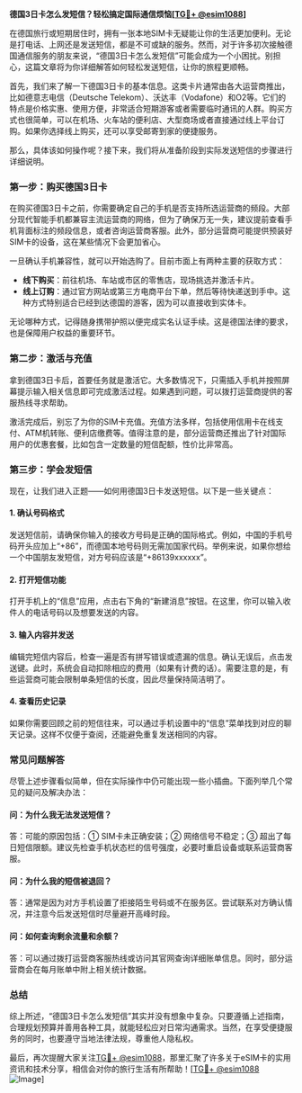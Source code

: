 **德国3日卡怎么发短信？轻松搞定国际通信烦恼[[TG💪+ @esim1088](https://t.me/s/esim1088)]**

在德国旅行或短期居住时，拥有一张本地SIM卡无疑能让你的生活更加便利。无论是打电话、上网还是发送短信，都是不可或缺的服务。然而，对于许多初次接触德国通信服务的朋友来说，“德国3日卡怎么发短信”可能会成为一个小困扰。别担心，这篇文章将为你详细解答如何轻松发送短信，让你的旅程更顺畅。

首先，我们来了解一下德国3日卡的基本信息。这类卡片通常由各大运营商推出，比如德意志电信（Deutsche Telekom）、沃达丰（Vodafone）和O2等。它们的特点是价格实惠、使用方便，非常适合短期游客或者需要临时通讯的人群。购买方式也很简单，可以在机场、火车站的便利店、大型商场或者直接通过线上平台订购。如果你选择线上购买，还可以享受邮寄到家的便捷服务。

那么，具体该如何操作呢？接下来，我们将从准备阶段到实际发送短信的步骤进行详细说明。

### **第一步：购买德国3日卡**
在购买德国3日卡之前，你需要确定自己的手机是否支持所选运营商的频段。大部分现代智能手机都兼容主流运营商的网络，但为了确保万无一失，建议提前查看手机背面标注的频段信息，或者咨询运营商客服。此外，部分运营商可能提供预装好SIM卡的设备，这在某些情况下会更加省心。

一旦确认手机兼容性，就可以开始选购了。目前市面上有两种主要的获取方式：
- **线下购买**：前往机场、车站或市区的零售店，现场挑选并激活卡片。
- **线上订购**：通过官方网站或第三方电商平台下单，然后等待快递送到手中。这种方式特别适合已经到达德国的游客，因为可以直接收到实体卡。

无论哪种方式，记得随身携带护照以便完成实名认证手续。这是德国法律的要求，也是保障用户权益的重要环节。

### **第二步：激活与充值**
拿到德国3日卡后，首要任务就是激活它。大多数情况下，只需插入手机并按照屏幕提示输入相关信息即可完成激活过程。如果遇到问题，可以拨打运营商提供的客服热线寻求帮助。

激活完成后，别忘了为你的SIM卡充值。充值方法多样，包括使用信用卡在线支付、ATM机转账、便利店缴费等。值得注意的是，部分运营商还推出了针对国际用户的优惠套餐，比如包含一定数量的短信配额，性价比非常高。

### **第三步：学会发短信**
现在，让我们进入正题——如何用德国3日卡发送短信。以下是一些关键点：

#### **1. 确认号码格式**
发送短信前，请确保你输入的接收方号码是正确的国际格式。例如，中国的手机号码开头应加上“+86”，而德国本地号码则无需加国家代码。举例来说，如果你想给一个中国朋友发短信，对方号码应该是“+86139xxxxxx”。

#### **2. 打开短信功能**
打开手机上的“信息”应用，点击右下角的“新建消息”按钮。在这里，你可以输入收件人的电话号码以及想要发送的内容。

#### **3. 输入内容并发送**
编辑完短信内容后，检查一遍是否有拼写错误或遗漏的信息。确认无误后，点击发送键。此时，系统会自动扣除相应的费用（如果有计费的话）。需要注意的是，有些运营商可能会限制单条短信的长度，因此尽量保持简洁明了。

#### **4. 查看历史记录**
如果你需要回顾之前的短信往来，可以通过手机设置中的“信息”菜单找到对应的聊天记录。这样不仅便于查阅，还能避免重复发送相同的内容。

### **常见问题解答**
尽管上述步骤看似简单，但在实际操作中仍可能出现一些小插曲。下面列举几个常见的疑问及解决办法：

#### **问：为什么我无法发送短信？**
答：可能的原因包括：① SIM卡未正确安装；② 网络信号不稳定；③ 超出了每日短信限额。建议先检查手机状态栏的信号强度，必要时重启设备或联系运营商客服。

#### **问：为什么我的短信被退回？**
答：通常是因为对方手机设置了拒接陌生号码或不在服务区。尝试联系对方确认情况，并注意今后发送短信时尽量避开高峰时段。

#### **问：如何查询剩余流量和余额？**
答：可以通过拨打运营商客服热线或访问其官网查询详细账单信息。同时，部分运营商会在每月账单中附上相关统计数据。

### **总结**
综上所述，“德国3日卡怎么发短信”其实并没有想象中复杂。只要遵循上述指南，合理规划预算并善用各种工具，就能轻松应对日常沟通需求。当然，在享受便捷服务的同时，也要遵守当地法律法规，尊重他人隐私权。

最后，再次提醒大家关注[TG💪+ @esim1088](https://t.me/s/esim1088)，那里汇聚了许多关于eSIM卡的实用资讯和技术分享，相信会对你的旅行生活有所帮助！[[TG💪+ @esim1088](https://t.me/s/esim1088) ![Image](https://i.postimg.cc/4NQfJmqS/Snipaste-2025-05-13-00-14-12.png)]